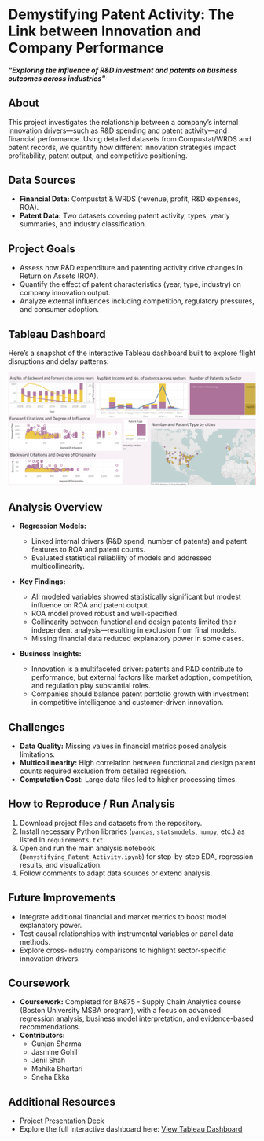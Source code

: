 # Demystifying Patent Activity: The Link between Innovation and Company Performance
#### *"Exploring the influence of R&D investment and patents on business outcomes across industries"*

## About
This project investigates the relationship between a company’s internal innovation drivers—such as R&D spending and patent activity—and financial performance. Using detailed datasets from Compustat/WRDS and patent records, we quantify how different innovation strategies impact profitability, patent output, and competitive positioning.

## Data Sources

- **Financial Data:** Compustat & WRDS (revenue, profit, R&D expenses, ROA).
- **Patent Data:** Two datasets covering patent activity, types, yearly summaries, and industry classification.

## Project Goals

- Assess how R&D expenditure and patenting activity drive changes in Return on Assets (ROA).
- Quantify the effect of patent characteristics (year, type, industry) on company innovation output.
- Analyze external influences including competition, regulatory pressures, and consumer adoption.

## Tableau Dashboard

Here’s a snapshot of the interactive Tableau dashboard built to explore flight disruptions and delay patterns:

![Flight Disruptions Tableau Dashboard](https://github.com/SnehaEkka/BA875-Demystifying-Patent-Activity/blob/main/patent-activity-dashboard.png)

## Analysis Overview

- **Regression Models:**  
  - Linked internal drivers (R&D spend, number of patents) and patent features to ROA and patent counts.
  - Evaluated statistical reliability of models and addressed multicollinearity.

- **Key Findings:**  
  - All modeled variables showed statistically significant but modest influence on ROA and patent output.
  - ROA model proved robust and well-specified.
  - Collinearity between functional and design patents limited their independent analysis—resulting in exclusion from final models.
  - Missing financial data reduced explanatory power in some cases.

- **Business Insights:**  
  - Innovation is a multifaceted driver: patents and R&D contribute to performance, but external factors like market adoption, competition, and regulation play substantial roles.
  - Companies should balance patent portfolio growth with investment in competitive intelligence and customer-driven innovation.

## Challenges

- **Data Quality:** Missing values in financial metrics posed analysis limitations.
- **Multicollinearity:** High correlation between functional and design patent counts required exclusion from detailed regression.
- **Computation Cost:** Large data files led to higher processing times.

## How to Reproduce / Run Analysis

1. Download project files and datasets from the repository.
2. Install necessary Python libraries (`pandas`, `statsmodels`, `numpy`, etc.) as listed in `requirements.txt`.
3. Open and run the main analysis notebook (`Demystifying_Patent_Activity.ipynb`) for step-by-step EDA, regression results, and visualization.
4. Follow comments to adapt data sources or extend analysis.

## Future Improvements

- Integrate additional financial and market metrics to boost model explanatory power.
- Test causal relationships with instrumental variables or panel data methods.
- Explore cross-industry comparisons to highlight sector-specific innovation drivers.

## Coursework
- **Coursework:** Completed for BA875 - Supply Chain Analytics course (Boston University MSBA program), with a focus on advanced regression analysis, business model interpretation, and evidence-based recommendations.
- **Contributors:**
  - Gunjan Sharma
  - Jasmine Gohil
  - Jenil Shah
  - Mahika Bhartari
  - Sneha Ekka

## Additional Resources
- [Project Presentation Deck](https://www.canva.com/design/DAGEB5LlB84/Di1UATQ8UfilIrRj47f1nA/view?utm_content=DAGEB5LlB84&utm_campaign=designshare&utm_medium=link2&utm_source=uniquelinks&utlId=h22e9e9ffc1)
- Explore the full interactive dashboard here: [View Tableau Dashboard](https://public.tableau.com/shared/K5DK2NT6R?:display_count=n&:origin=viz_share_link)
